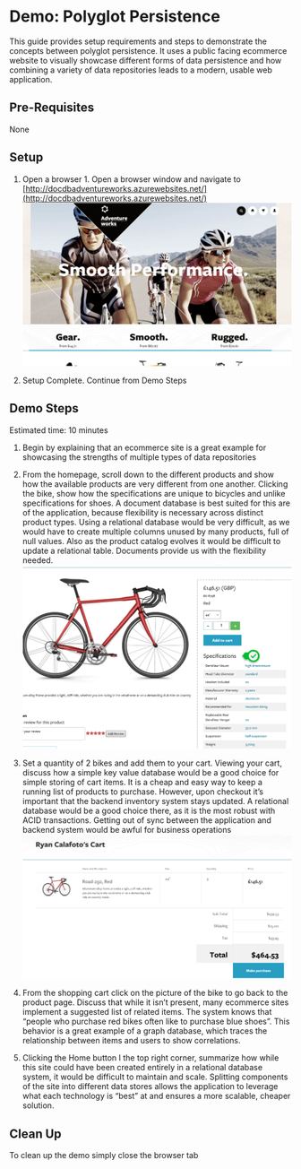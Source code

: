 # Demo: Polyglot Persistence
This guide provides setup requirements and steps to demonstrate the concepts between polyglot persistence.  It uses a public facing ecommerce website to visually showcase different forms of data persistence and how combining a variety of data repositories leads to a modern, usable web application.

## Pre-Requisites
None

## Setup
1. Open a browser 1.	Open a browser window and navigate to [http://docdbadventureworks.azurewebsites.net/](http://docdbadventureworks.azurewebsites.net/)
![Setup Image](./images/setup.png)

2. Setup Complete. Continue from Demo Steps

## Demo Steps
Estimated time: 10 minutes

1. Begin by explaining that an ecommerce site is a great example for showcasing the strengths of multiple types of data repositories

2. From the homepage, scroll down to the different products and show how the available products are very different from one another.  Clicking the bike, show how the specifications are unique to bicycles and unlike specifications for shoes. A document database is best suited for this are of the application, because flexibility is necessary across distinct product types.  Using a relational database would be very difficult, as we would have to create multiple columns unused by many products, full of null values.  Also as the product catalog evolves it would be difficult to update a relational table. Documents provide us with the flexibility needed.
![1](./images/01.png)

3.	Set a quantity of 2 bikes and add them to your cart.  Viewing your cart, discuss how a simple key value database would be a good choice for simple storing of cart items.  It is a cheap and easy way to keep a running list of products to purchase.  However, upon checkout it’s important that the backend inventory system stays updated.  A relational database would be a good choice there, as it is the most robust with ACID transactions.  Getting out of sync between the application and backend system would be awful for business operations
![2](./images/02.png)

4.	From the shopping cart click on the picture of the bike to go back to the product page.  Discuss that while it isn’t present, many ecommerce sites implement a suggested list of related items.  The system knows that “people who purchase red bikes often like to purchase blue shoes”.  This behavior is a great example of a graph database, which traces the relationship between items and users to show correlations.

5.	Clicking the Home button I the top right corner, summarize how while this site could have been created entirely in a relational database system, it would be difficult to maintain and scale.  Splitting components of the site into different data stores allows the application to leverage what each technology is “best” at and ensures a more scalable, cheaper solution.

## Clean Up
To clean up the demo simply close the browser tab
